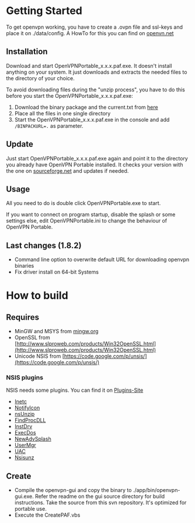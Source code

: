 ﻿
# Getting Started
To get openvpn working, you have to create a .ovpn file and ssl-keys and place it on ./data/config. A HowTo for this you can find on [openvn.net](http://openvpn.net/howto.html)

## Installation
Download and start OpenVPNPortable_x.x.x.paf.exe. It doesn't install anything on your system. It just downloads and extracts the needed files to the directory of your choice.

To avoid downloading files during the "unzip process", you have to do this before you start the OpenVPNPortable_x.x.x.paf.exe:

1. Download the binary package and the current.txt from [here](http://sourceforge.net/projects/ovpnp/files/binpack/)
2. Place all the files in one single directory
3. Start the OpenVPNPortable_x.x.x.paf.exe in the console and add `/BINPACKURL=.` as parameter.
 
 
## Update
Just start OpenVPNPortable_x.x.x.paf.exe again and point it to the directory you already have OpenVPN Portable installed. It checks your version with the one on [sourceforge.net](http://sourceforge.net/projects/ovpnp/files/binpack/) and updates if needed.

## Usage
All you need to do is double click OpenVPNPortable.exe to start.

If you want to connect on program startup, disable the splash or some settings else, edit OpenVPNPortable.ini to change the behaviour of OpenVPN Portable.

## Last changes (1.8.2)
* Command line option to overwrite default URL for downloading openvpn binaries
* Fix driver install on 64-bit Systems
 
 
# How to build
## Requires
* MinGW and MSYS from [mingw.org](http://www.mingw.org/)
* OpenSSL from [http://www.slproweb.com/products/Win32OpenSSL.html](http://www.slproweb.com/products/Win32OpenSSL.html)
* Unicode NSIS from [https://code.google.com/p/unsis/](https://code.google.com/p/unsis/)
 
 
### NSIS plugins
NSIS needs some plugins. You can find it on [Plugins-Site](http://nsis.sourceforge.net/Category:Plugins)

* [Inetc](http://nsis.sourceforge.net/Inetc_plug-in)
* [NotifyIcon](http://nsis.sourceforge.net/NotifyIcon_plug-in)
* [nsUnzip](http://nsis.sourceforge.net/NsUnzip_plugin)
* [FindProcDLL](http://nsis.sourceforge.net/FindProcDLL_plug-in)
* [InstDrv](http://nsis.sourceforge.net/InstDrv_plug-in)
* [ExecDos](http://nsis.sourceforge.net/ExecDos_plug-in)
* [NewAdvSplash](http://nsis.sourceforge.net/NewAdvSplash_plug-in)
* [UserMgr](http://nsis.sourceforge.net/UserMgr_plug-in)
* [UAC](http://nsis.sourceforge.net/UAC_plug-in)
* [Nsisunz](http://nsis.sourceforge.net/Nsisunz_plug-in)
 
 
## Create
* Compile the openvpn-gui and copy the binary to ./app/bin/openvpn-gui.exe. 
	Refer the readme on the gui source directory for build instructions.
	Take the source from this svn repository. It's optimized for portable use.
* Execute the CreatePAF.vbs
